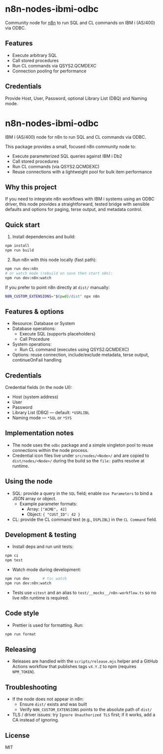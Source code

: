 # n8n-nodes-ibmi-odbc

Community node for [n8n](https://n8n.io) to run SQL and CL commands on IBM i (AS/400) via ODBC.

## Features

- Execute arbitrary SQL
- Call stored procedures
- Run CL commands via QSYS2.QCMDEXC
- Connection pooling for performance

## Credentials

Provide Host, User, Password, optional Library List (DBQ) and Naming mode.

# n8n-nodes-ibmi-odbc

IBM i (AS/400) node for n8n to run SQL and CL commands via ODBC.

This package provides a small, focused n8n community node to:

- Execute parameterized SQL queries against IBM i Db2
- Call stored procedures
- Run CL commands (via QSYS2.QCMDEXC)
- Reuse connections with a lightweight pool for bulk item performance

Why this project
-----------------
If you need to integrate n8n workflows with IBM i systems using an ODBC driver,
this node provides a straightforward, tested bridge with sensible defaults and
options for paging, terse output, and metadata control.

Quick start
-----------
1. Install dependencies and build:

```bash
npm install
npm run build
```

2. Run n8n with this node locally (fast path):

```bash
npm run dev:n8n
# or watch mode (rebuild on save then start n8n):
npm run dev:n8n:watch
```

If you prefer to point n8n directly at `dist/` manually:

```bash
N8N_CUSTOM_EXTENSIONS="$(pwd)/dist" npx n8n
```

Features & options
------------------
- Resource: Database or System
- Database operations:
	- Execute SQL (supports placeholders)
	- Call Procedure
- System operations:
	- Run CL command (executes using QSYS2.QCMDEXC)
- Options: reuse connection, include/exclude metadata, terse output, continueOnFail handling

Credentials
-----------
Credential fields (in the node UI):

- Host (system address)
- User
- Password
- Library List (DBQ) — default: `*USRLIBL`
- Naming mode — `*SQL` or `*SYS`

Implementation notes
--------------------
- The node uses the `odbc` package and a simple singleton pool to reuse
	connections within the node process.
- Credential icon files live under `src/nodes/<Node>/` and are copied to
	`dist/nodes/<Node>/` during the build so the `file:` paths resolve at runtime.

Using the node
--------------
- SQL: provide a query in the `SQL` field; enable `Use Parameters` to bind a
	JSON array or object.
	- Example parameter formats:
		- Array: `["ACME", 42]`
		- Object: `{ "CUST_ID": 42 }`
- CL: provide the CL command text (e.g., `DSPLIBL`) in the `CL Command` field.

Development & testing
---------------------
- Install deps and run unit tests:

```bash
npm ci
npm test
```

- Watch mode during development:

```bash
npm run dev      # tsc watch
npm run dev:n8n:watch
```

- Tests use `vitest` and an alias to `test/__mocks__/n8n-workflow.ts` so no
	live n8n runtime is required.

Code style
----------
- Prettier is used for formatting. Run:

```bash
npm run format
```

Releasing
---------
- Releases are handled with the `scripts/release.mjs` helper and a GitHub
	Actions workflow that publishes tags `vX.Y.Z` to npm (requires `NPM_TOKEN`).

Troubleshooting
---------------
- If the node does not appear in n8n:
	- Ensure `dist/` exists and was built
	- Verify `N8N_CUSTOM_EXTENSIONS` points to the absolute path of `dist/`
- TLS / driver issues: try `Ignore Unauthorized TLS` first; if it works, add a
	CA instead of ignoring.

License
-------
MIT
